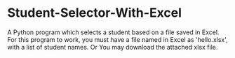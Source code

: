 # Student-Selector-With-Excel
A Python program which selects a student based on a file saved in Excel.
For this program to work, you must have a file named in Excel as 'hello.xlsx', with a list of student names.
Or
You may download the attached xlsx file.

